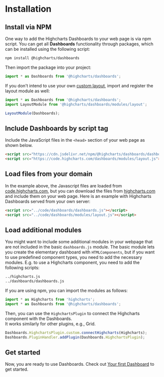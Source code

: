 # Installation

## Install via NPM
One way to add the Highcharts Dashboards to your web page is via npm script. You can get all **Dashboards** functionality through packages, which can be installed using the following script:
```bash
npm install @highcharts/dashboards
```
Then import the package into your project:
```js
import * as Dashboards from '@highcharts/dashboards';
```

If you don't intend to use your own [custom layout](https://www.highcharts.com/docs/dashboards/layout-description#custom-layout), import and register the layout module as well:
```js
import * as Dashboards from '@highcharts/dashboards';
import LayoutModule from '@highcharts/dashboards/modules/layout';

LayoutModule(Dashboards);
```

## Include Dashboards by script tag
Include the JavaScript files in the `<head>` section of your web page as shown below.

```html
<script src="https://cdn.jsdelivr.net/npm/@highcharts/dashboards/dashboards.js"></script>
<script src="https://code.highcharts.com/dashboards/modules/layout.js"></script>
 ```


## Load files from your domain
In the example above, the Javascript files are loaded from [code.highcharts.com](https://code.highcharts.com), but you can download the files from [highcharts.com](https://www.highcharts.com/download/) and include them on your web page. Here is an example with Highcharts Dashboards served from your own server:

```html
<script src="../code/dashboards/dashboards.js"></script>
<script src="../code/dashboards/modules/layout.js"></script>
```

## Load additional modules
You might want to include some additional modules in your webpage that are not included in the basic `dashboards.js` module.
The basic module lets you create the elementary dashboard with `HTMLComponents`, but if you want to use predefined component types, you need to add the necessary modules. E.g. to use a Highcharts component, you need to add the following scripts:
```html
../highcharts.js
../dashboards/dashboards.js
```

If you are using npm, you can import the modules as follows:
```ts
import * as Highcharts from 'highcharts';
import * as Dashboards from '@highcharts/dashboards';
```

Then, you can use the `HighchartsPlugin` to connect the Highcharts component with the Dashboards.  
It works similarly for other plugins, e.g., Grid.

```ts
Dashboards.HighchartsPlugin.custom.connectHighcharts(Highcharts);
Dashboards.PluginHandler.addPlugin(Dashboards.HighchartsPlugin);
```

## Get started

Now, you are ready to use Dashboards. Check out [Your first Dashboard](https://highcharts.com/docs/dashboards/your-first-dashboard) to get started.
